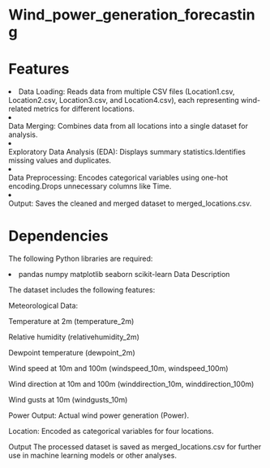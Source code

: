 # Wind_power_generation_forecasting

# Features
<li>Data Loading: Reads data from multiple CSV files (Location1.csv, Location2.csv, Location3.csv, and Location4.csv), each representing wind-related metrics for different locations.
<li></li>Data Merging: Combines data from all locations into a single dataset for analysis.
<li></li>Exploratory Data Analysis (EDA): Displays summary statistics.Identifies missing values and duplicates.
<li></li>Data Preprocessing: Encodes categorical variables using one-hot encoding.Drops unnecessary columns like Time.
<li></li>Output: Saves the cleaned and merged dataset to merged_locations.csv.

# Dependencies
The following Python libraries are required:
<li>pandas
numpy
matplotlib
seaborn
scikit-learn
Data Description</li>

The dataset includes the following features:

Meteorological Data:

Temperature at 2m (temperature_2m)

Relative humidity (relativehumidity_2m)

Dewpoint temperature (dewpoint_2m)

Wind speed at 10m and 100m (windspeed_10m, windspeed_100m)

Wind direction at 10m and 100m (winddirection_10m, winddirection_100m)

Wind gusts at 10m (windgusts_10m)

Power Output: Actual wind power generation (Power).

Location: Encoded as categorical variables for four locations.

Output
The processed dataset is saved as merged_locations.csv for further use in machine learning models or other analyses.
